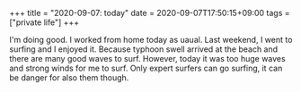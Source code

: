 +++
title =  "2020-09-07: today"
date = 2020-09-07T17:50:15+09:00
tags = ["private life"]
+++

I'm doing good.
I worked from home today as uaual.
Last weekend, I went to surfing and I enjoyed it.
Because typhoon swell arrived at the beach and there are many good waves to surf.
However, today it was too huge waves and strong winds for me to surf.
Only expert surfers can go surfing, it can be danger for also them though.
